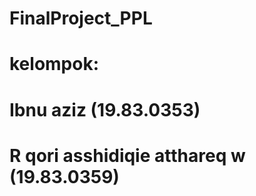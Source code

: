 # FinalProject_PPL
# kelompok:
# Ibnu aziz (19.83.0353)
# R qori asshidiqie atthareq w (19.83.0359)
